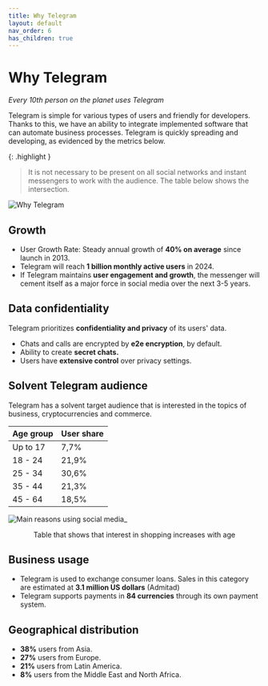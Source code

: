 ```yaml
---
title: Why Telegram
layout: default
nav_order: 6
has_children: true
---
```


# Why Telegram

_Every 10th person on the planet uses Telegram_

Telegram is simple for various types of users and friendly for developers. Thanks to this, we have an ability to integrate implemented software that can automate business processes. Telegram is quickly spreading and developing, as evidenced by the metrics below.

{: .highlight }
> It is not necessary to be present on all social networks and instant messengers to work with the audience. The table below shows the intersection.

![Why Telegram](/en/assets/images/why_telegram.jpg "Why Telegram")

## Growth

- User Growth Rate: Steady annual growth of **40% on average** since launch in 2013.
- Telegram will reach **1 billion monthly active users** in 2024.
- If Telegram maintains **user engagement and growth**, the messenger will cement itself as a major force in social media over the next 3-5 years.

## Data confidentiality

Telegram prioritizes **confidentiality and privacy** of its users' data.

- Chats and calls are encrypted by **e2e encryption**, by default.
- Ability to create **secret chats.**
- Users have **extensive control** over privacy settings.

## Solvent Telegram audience

Telegram has a solvent target audience that is interested in the topics of business, cryptocurrencies and commerce.

| Age group | User share |
| ----------- | ----------- |
| Up to 17 |7,7%|
| 18 - 24 |21,9%|
| 25 - 34 |30,6%|
| 35 - 44 |21,3%|
| 45 - 64 |18,5%|

![Main reasons using social media_](/en/assets/images/main_reasons.jpg "Main reasons using social media_")
<p style="text-align:center">Table that shows that interest in shopping increases with age</p>

## Business usage

- Telegram is used to exchange consumer loans. Sales in this category are estimated at **3.1 million US dollars** (Admitad)
- Telegram supports payments in **84 currencies** through its own payment system.

## Geographical distribution

- **38%** users from Asia.
- **27%** users from Europe.
- **21%** users from Latin America.
- **8%** users from the Middle East and North Africa.
